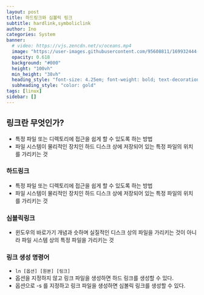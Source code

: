 ```yaml
---
layout: post
title: 하드링크와 심볼릭 링크
subtitle: hardlink,symboliclink
author: Ino
categories: System
banner:
  # video: https://vjs.zencdn.net/v/oceans.mp4
  image: "https://user-images.githubusercontent.com/95608811/169932444-32124c9a-4013-4864-acf7-59a3db654886.png"
  opacity: 0.618
  background: "#000"
  height: "100vh"
  min_height: "38vh"
  heading_style: "font-size: 4.25em; font-weight: bold; text-decoration: underline"
  subheading_style: "color: gold"
tags: [linux]
sidebar: []
---
```


## 링크란 무엇인가?     
- 특정 파일 또는 디렉토리에 접근을 쉽게 할 수 있도록 하는 방법    
- 파일 시스템이 물리적인 장치인 하드 디스크 상에 저장되어 있는 특정 파일의 위치를 가리키는 것     

### 하드링크
- 특정 파일 또는 디렉토리에 접근을 쉽게 할 수 있도록 하는 방법    
- 파일 시스템이 물리적인 장치인 하드 디스크 상에 저장되어 있는 특정 파일의 위치를 가리키는 것     

### 심볼릭링크    
- 윈도우의 바로가기 개념과 슷하며 실질적인 디스크 상의 파일을 가리키는 것이 아니라 파일 시스템 상의 특정 파일을 가리키는 것     

### 링크 생성 명령어    
- `ln [옵션] [원본] [링크]`   
- 옵션을 지정하지 않고 링크 파일을 생성하면 하드 링크를 생성할 수 있다.     
- 옵션으로 -s 를 지정하고 링크 파일을 생성하면 심볼릭 링크를 생성할 수 있다.    


